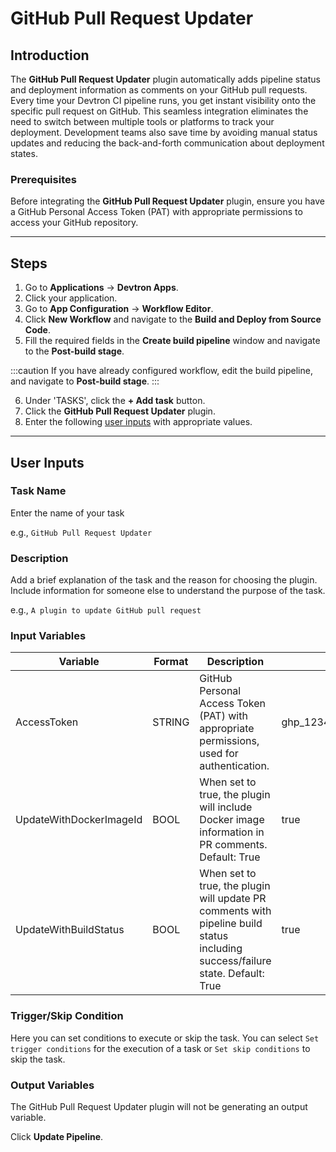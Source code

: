 # GitHub Pull Request Updater

## Introduction
The **GitHub Pull Request Updater** plugin automatically adds pipeline status and deployment information as comments on your GitHub pull requests. Every time your Devtron CI pipeline runs, you get instant visibility onto the specific pull request on GitHub. This seamless integration eliminates the need to switch between multiple tools or platforms to track your deployment. Development teams also save time by avoiding manual status updates and reducing the back-and-forth communication about deployment states. 

### Prerequisites
Before integrating the **GitHub Pull Request Updater** plugin, ensure you have a GitHub Personal Access Token (PAT) with appropriate permissions to access your GitHub repository.

---

## Steps
1. Go to **Applications** → **Devtron Apps**.
2. Click your application.
3. Go to **App Configuration** → **Workflow Editor**.
4. Click **New Workflow** and navigate to the **Build and Deploy from Source Code**.
5. Fill the required fields in the **Create build pipeline** window and navigate to the **Post-build stage**.

:::caution 
If you have already configured workflow, edit the build pipeline, and navigate to **Post-build stage**.
:::

6. Under 'TASKS', click the **+ Add task** button.
7. Click the **GitHub Pull Request Updater** plugin.
8. Enter the following [user inputs](#user-inputs) with appropriate values.
---

## User Inputs

### Task Name
Enter the name of your task

e.g., `GitHub Pull Request Updater`

### Description
Add a brief explanation of the task and the reason for choosing the plugin. Include information for someone else to understand the purpose of the task.

e.g., `A plugin to update GitHub pull request`

### Input Variables

| Variable                 | Format       | Description | Sample Value |
| ------------------------ | ------------ | ----------- | ------------ |
|   AccessToken             | STRING      | GitHub Personal Access Token (PAT) with appropriate permissions, used for authentication.  | ghp_1234abcd5678efgh9012ijkl3456mnop            |
|   UpdateWithDockerImageId  | BOOL       | When set to true, the plugin will include Docker image information in PR comments. Default: True        |  true |
|   UpdateWithBuildStatus   | BOOL       | When set to true, the plugin will update PR comments with pipeline build status including success/failure state. Default: True       |   true    |


### Trigger/Skip Condition
Here you can set conditions to execute or skip the task. You can select `Set trigger conditions` for the execution of a task or `Set skip conditions` to skip the task.

### Output Variables
The GitHub Pull Request Updater plugin will not be generating an output variable.


Click **Update Pipeline**.



